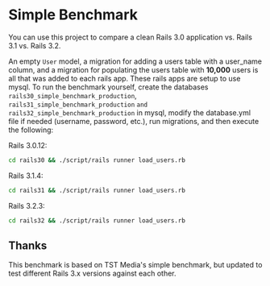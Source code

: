 # Simple Benchmark #

You can use this project to compare a clean Rails 3.0 application vs. Rails 3.1 vs. Rails 3.2.

An empty `User` model, a migration for adding a users table with a user_name column, and a
migration for populating the users table with **10,000** users is all that was added to each
rails app. These rails apps are setup to use mysql. To run the benchmark yourself, create
the databases `rails30_simple_benchmark_production`, `rails31_simple_benchmark_production`
`and rails32_simple_benchmark_production` in mysql, modify the database.yml file if
needed (username, password, etc.), run migrations, and then execute the following:

Rails 3.0.12:
```sh
cd rails30 && ./script/rails runner load_users.rb
```

Rails 3.1.4: 
```sh
cd rails31 && ./script/rails runner load_users.rb
```

Rails 3.2.3: 
```sh
cd rails32 && ./script/rails runner load_users.rb
```


## Thanks ##

This benchmark is based on TST Media's simple benchmark, but updated to test different Rails 3.x versions against each other.


